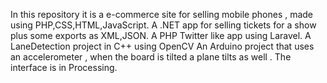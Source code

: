 In this repository it is a e-commerce site for selling mobile phones , made using PHP,CSS,HTML,JavaScript.
A .NET app for selling tickets for a show plus some exports as XML,JSON.
A PHP Twitter like app using Laravel.
A LaneDetection project in C++ using OpenCV
An Arduino project that uses an accelerometer , when the board is tilted a plane tilts as well . The interface is in Processing. 
